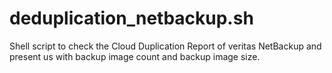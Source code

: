 # deduplication_netbackup.sh
Shell script to check the Cloud Duplication Report of  veritas NetBackup and present us with backup image count and backup image size.
